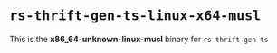# `rs-thrift-gen-ts-linux-x64-musl`

This is the **x86_64-unknown-linux-musl** binary for `rs-thrift-gen-ts`
